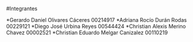 #Integrantes 


*Gerardo Daniel Olivares Cáceres 00214917
*Adriana Rocío Durán Rodas 00229121
*Diego José Urbina Reyes 00544424
*Christian Alexis Merino Chavez 00002521
*Christian Eduardo Melgar Canizalez 00110219
